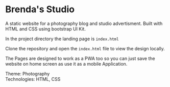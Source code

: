 # Brenda's Studio
A static website for a photography blog and studio advertisment. Built with HTML and CSS using bootstrap UI Kit.

In the project directory the landing page is `index.html` 

Clone the repository and open the `index.html` file to view the design locally.


The Pages are designed to work as a PWA too so you can just save the website on home screen as use it as a mobile Application.


Theme: Photography <br>
Technologies: HTML, CSS
